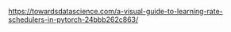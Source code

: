 
https://towardsdatascience.com/a-visual-guide-to-learning-rate-schedulers-in-pytorch-24bbb262c863/
